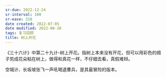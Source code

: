 ```yaml
---
sr-due: 2022-12-24
sr-interval: 100
sr-ease: 310
date created: 2022-07-05
date modified: 2022-08-20
tags: 复习回顾
title: 树上开花
---
```


《三十六计》中第二十九计-树上开花。指树上本来没有开花，但可以用彩色的绸子剪成花朵粘在树上，做得和真花一样，不仔细去看，真假难辩。

空城计、长坂坡张飞一声吼喝退曹兵，是其最冒险的版本。

